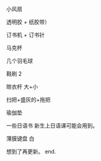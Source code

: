 小风扇

透明胶 + 纸胶带）

订书机 + 订书针

马克杯

几个羽毛球

鞋刷 2

晾衣杆 大+小

扫把+盛灰的+拖把 

瑜伽垫

一些日语书 新生上日语课可能会用到。

薄膜键盘  白

想到了再更新。
end.
